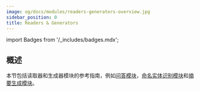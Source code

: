 ```yaml
---
image: og/docs/modules/readers-generators-overview.jpg
sidebar_position: 0
title: Readers & Generators
---
```


import Badges from '/_includes/badges.mdx';

<Badges/>

## 概述

本节包括读取器和生成器模块的参考指南，例如[问答模块](./qna-transformers.md)，[命名实体识别模块](./ner-transformers.md)和[摘要生成模块](./sum-transformers.md)。